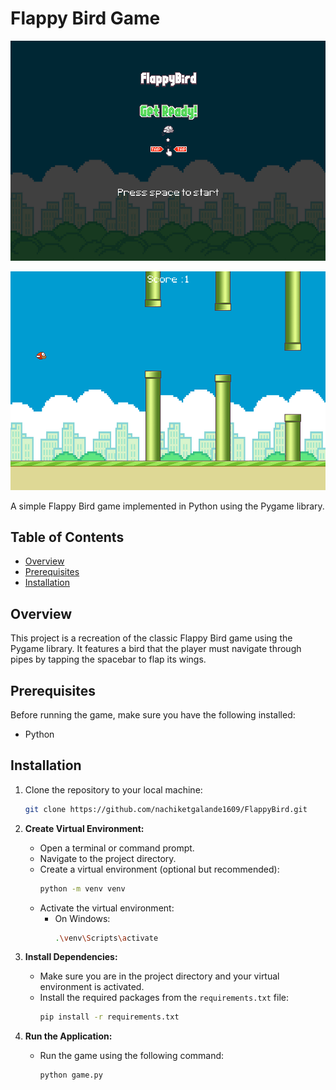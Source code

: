 # Flappy Bird Game

![Flappy Bird](screenshots/intro.png)

![Flappy Bird](screenshots/gameplay.png)

A simple Flappy Bird game implemented in Python using the Pygame library.

## Table of Contents

- [Overview](#overview)
- [Prerequisites](#prerequisites)
- [Installation](#installation)

## Overview

This project is a recreation of the classic Flappy Bird game using the Pygame library. It features a bird that the player must navigate through pipes by tapping the spacebar to flap its wings.

## Prerequisites

Before running the game, make sure you have the following installed:

- Python

## Installation

1. Clone the repository to your local machine:
   ```bash
   git clone https://github.com/nachiketgalande1609/FlappyBird.git

2. **Create Virtual Environment:**
   - Open a terminal or command prompt.
   - Navigate to the project directory.
   - Create a virtual environment (optional but recommended):
     ```bash
     python -m venv venv
     ```
   - Activate the virtual environment:
     - On Windows:
       ```bash
       .\venv\Scripts\activate
       ```

3. **Install Dependencies:**
   - Make sure you are in the project directory and your virtual environment is activated.
   - Install the required packages from the `requirements.txt` file:
     ```bash
     pip install -r requirements.txt
     ```

4. **Run the Application:**
   - Run the game using the following command:
     ```bash
     python game.py
     ```
